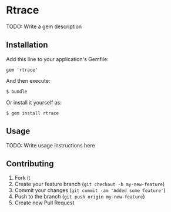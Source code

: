 # Rtrace

TODO: Write a gem description

## Installation

Add this line to your application's Gemfile:

    gem 'rtrace'

And then execute:

    $ bundle

Or install it yourself as:

    $ gem install rtrace

## Usage

TODO: Write usage instructions here

## Contributing

1. Fork it
2. Create your feature branch (`git checkout -b my-new-feature`)
3. Commit your changes (`git commit -am 'Added some feature'`)
4. Push to the branch (`git push origin my-new-feature`)
5. Create new Pull Request
